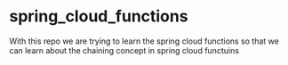 # spring_cloud_functions

With this repo we are trying to learn the spring cloud functions so that we can learn about the chaining concept in spring cloud functuins
